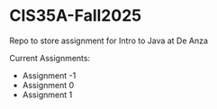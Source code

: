 # CIS35A-Fall2025
Repo to store assignment for Intro to Java at De Anza

Current Assignments:
* Assignment -1
* Assignment 0
* Assignment 1

